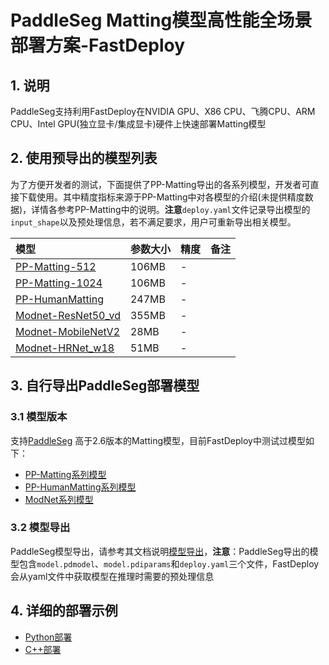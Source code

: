 # PaddleSeg Matting模型高性能全场景部署方案-FastDeploy

## 1. 说明
PaddleSeg支持利用FastDeploy在NVIDIA GPU、X86 CPU、飞腾CPU、ARM CPU、Intel GPU(独立显卡/集成显卡)硬件上快速部署Matting模型

## 2. 使用预导出的模型列表
为了方便开发者的测试，下面提供了PP-Matting导出的各系列模型，开发者可直接下载使用。其中精度指标来源于PP-Matting中对各模型的介绍(未提供精度数据)，详情各参考PP-Matting中的说明。**注意**`deploy.yaml`文件记录导出模型的`input_shape`以及预处理信息，若不满足要求，用户可重新导出相关模型。

| 模型                                                               | 参数大小    | 精度    | 备注 |
|:---------------------------------------------------------------- |:----- |:----- | :------ |
| [PP-Matting-512](https://bj.bcebos.com/paddlehub/fastdeploy/PP-Matting-512.tgz) | 106MB | - |
| [PP-Matting-1024](https://bj.bcebos.com/paddlehub/fastdeploy/PP-Matting-1024.tgz) | 106MB | - |
| [PP-HumanMatting](https://bj.bcebos.com/paddlehub/fastdeploy/PPHumanMatting.tgz) | 247MB | - |
| [Modnet-ResNet50_vd](https://bj.bcebos.com/paddlehub/fastdeploy/PPModnet_ResNet50_vd.tgz) | 355MB | - |
| [Modnet-MobileNetV2](https://bj.bcebos.com/paddlehub/fastdeploy/PPModnet_MobileNetV2.tgz) | 28MB | - |
| [Modnet-HRNet_w18](https://bj.bcebos.com/paddlehub/fastdeploy/PPModnet_HRNet_w18.tgz) | 51MB | - |

## 3. 自行导出PaddleSeg部署模型
### 3.1 模型版本

支持[PaddleSeg](https://github.com/PaddlePaddle/PaddleSeg/tree/develop) 高于2.6版本的Matting模型，目前FastDeploy中测试过模型如下：  
- [PP-Matting系列模型](https://github.com/PaddlePaddle/PaddleSeg/tree/develop/Matting)
- [PP-HumanMatting系列模型](https://github.com/PaddlePaddle/PaddleSeg/tree/develop/Matting)
- [ModNet系列模型](https://github.com/PaddlePaddle/PaddleSeg/tree/develop/Matting)

### 3.2 模型导出
PaddleSeg模型导出，请参考其文档说明[模型导出](https://github.com/PaddlePaddle/PaddleSeg/tree/develop/Matting)，**注意**：PaddleSeg导出的模型包含`model.pdmodel`、`model.pdiparams`和`deploy.yaml`三个文件，FastDeploy会从yaml文件中获取模型在推理时需要的预处理信息

## 4. 详细的部署示例  
- [Python部署](python)
- [C++部署](cpp)

